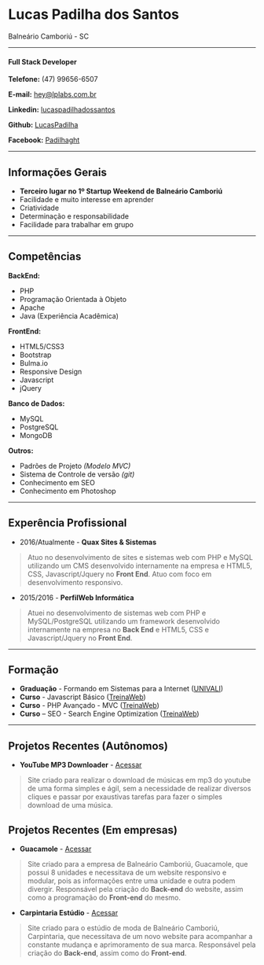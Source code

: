 # Lucas Padilha dos Santos
Balneário Camboriú - SC

---

#### Full Stack Developer

**Telefone:** (47) 99656-6507

**E-mail:** [hey@lplabs.com.br](mailto:hey@lplabs.com.br)

**Linkedin:** [lucaspadilhadossantos](https://www.linkedin.com/in/lucaspadilhadossantos/)

**Github:** [LucasPadilha](https://www.github.com/LucasPadilha)

**Facebook:** [Padilhaght](https://www.facebook.com/padilhaght)

---

## Informações Gerais

* **Terceiro lugar no 1º Startup Weekend de Balneário Camboriú**
* Facilidade e muito interesse em aprender
* Criatividade
* Determinação e responsabilidade
* Facilidade para trabalhar em grupo

---

## Competências

**BackEnd:**
* PHP
* Programação Orientada à Objeto
* Apache
* Java (Experiência Acadêmica)

**FrontEnd:**
* HTML5/CSS3
* Bootstrap
* Bulma.io
* Responsive Design
* Javascript
* jQuery

**Banco de Dados:**
* MySQL
* PostgreSQL
* MongoDB

**Outros:**
* Padrões de Projeto *(Modelo MVC)*
* Sistema de Controle de versão *(git)*
* Conhecimento em SEO
* Conhecimento em Photoshop

---

## Experência Profissional

* 2016/Atualmente - **Quax Sites & Sistemas**
> Atuo no desenvolvimento de sites e sistemas web com PHP e MySQL utilizando um CMS desenvolvido internamente na empresa e HTML5, CSS, Javascript/Jquery no **Front End**. Atuo com foco em desenvolvimento responsivo.

* 2015/2016 - **PerfilWeb Informática**
> Atuei no desenvolvimento de sistemas web com PHP e MySQL/PostgreSQL utilizando um framework desenvolvido internamente na empresa no **Back End** e HTML5, CSS e Javascript/Jquery no **Front End**.

---

## Formação

* **Graduação** - Formando em Sistemas para a Internet ([UNIVALI](http://univali.br))
* **Curso** - Javascript Básico ([TreinaWeb](https://www.treinaweb.com.br/))
* **Curso** - PHP Avançado - MVC ([TreinaWeb](https://www.treinaweb.com.br/))
* **Curso** – SEO - Search Engine Optimization ([TreinaWeb](https://www.treinaweb.com.br/))

---

## Projetos Recentes (Autônomos)

* **YouTube MP3 Downloader** - [Acessar](https://lucaspadilha.me/youtube-downloader)

> Site criado para realizar o download de músicas em mp3 do youtube de uma forma simples e ágil, sem a necessidade de realizar diversos cliques e passar por exaustivas tarefas para fazer o simples download de uma música.

## Projetos Recentes (Em empresas)

* **Guacamole** - [Acessar](http://guacamolemex.com.br/)

> Site criado para a empresa de Balneário Camboriú, Guacamole, que possui 8 unidades e necessitava de um website responsivo e modular, pois as informações entre uma unidade e outra podem divergir. Responsável pela criação do **Back-end** do website, assim como a programação do **Front-end** do mesmo.

* **Carpintaria Estúdio** - [Acessar](http://carpintariaestudio.com/)

> Site criado para o estúdio de moda de Balneário Camboriú, Carpintaria, que necessitava de um novo website para acompanhar a constante mudança e aprimoramento de sua marca. Responsável pela criação do **Back-end**, assim como do **Front-end**.
